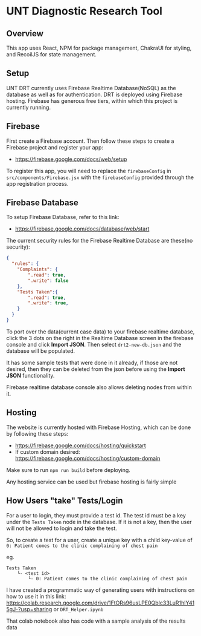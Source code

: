 # UNT Diagnostic Research Tool

## Overview

This app uses React, NPM for package management, ChakraUI for styling, and RecoilJS for state management.

## Setup

UNT DRT currently uses Firebase Realtime Database(NoSQL) as the database as well as for authentication. DRT is deployed using Firebase hosting. Firebase has generous free tiers, within which this project is currently running.

## Firebase

First create a Firebase account. Then follow these steps to create a Firebase project and register your app:
- https://firebase.google.com/docs/web/setup

To register this app, you will need to replace the `firebaseConfig` in `src/components/Firebase.jsx` with the `firebaseConfig` provided through the app registration process.

## Firebase Database

To setup Firebase Database, refer to this link: 
- https://firebase.google.com/docs/database/web/start

The current security rules for the Firebase Realtime Database are these(no security):

```json
{
  "rules": {
    "Complaints": {
    	".read": true,
    	".write": false
    },
    "Tests Taken":{
    	".read": true,
    	".write": true,
    }
  }
}
```

To port over the data(current case data) to your firebase realtime database, click the 3 dots on the right in the Realtime Database screen in the firebase console and click **Import JSON**. Then select `drt2-new-db.json` and the database will be populated.

It has some sample tests that were done in it already, if those are not desired, then they can be deleted from the json before using the **Import JSON** functionality.

Firebase realtime database console also allows deleting nodes from within it.

## Hosting

The website is currently hosted with Firebase Hosting, which can be done by following these steps:
- https://firebase.google.com/docs/hosting/quickstart
- If custom domain desired: https://firebase.google.com/docs/hosting/custom-domain

Make sure to run `npm run build` before deploying.

Any hosting service can be used but firebase hosting is fairly simple

## How Users "take" Tests/Login

For a user to login, they must provide a test id. The test id must be a key under the `Tests Taken` node in the database. If it is not a key, then the user will not be allowed to login and take the test.

So, to create a test for a user, create a unique key with a child key-value of `0: Patient comes to the clinic complaining of chest pain`

eg.

```
Tests Taken
    └- <test id>
        └- 0: Patient comes to the clinic complaining of chest pain
```

I have created a programmatic way of generating users with instructions on how to use it in this link: https://colab.research.google.com/drive/1FtORs96usLPE0QbIc33LuR1hIY415gJ-?usp=sharing or `DRT_Helper.ipynb`

That colab notebook also has code with a sample analysis of the results data
